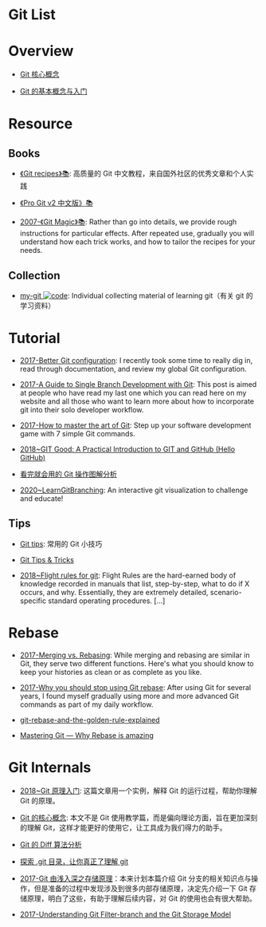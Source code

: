 # Git List

# Overview

- [Git 核心概念](https://zhuanlan.zhihu.com/p/22750675)

- [Git 的基本概念与入门](http://www.epubit.com.cn/article/829)

# Resource

## Books

- [《Git recipes》📚](https://github.com/geeeeeeeeek/git-recipes): 高质量的 Git 中文教程，来自国外社区的优秀文章和个人实践

- [《Pro Git v2 中文版》📚](https://git-scm.com/book/zh/v2)

- [2007-《Git Magic》📚](http://www-cs-students.stanford.edu/~blynn/gitmagic/index.html): Rather than go into details, we provide rough instructions for particular effects. After repeated use, gradually you will understand how each trick works, and how to tailor the recipes for your needs.

## Collection

- [my-git ![code](https://ng-tech.icu/assets/code.svg)](https://github.com/xirong/my-git): Individual collecting material of learning git（有关 git 的学习资料）

# Tutorial

- [2017-Better Git configuration](https://blog.scottnonnenberg.com/better-git-configuration/): I recently took some time to really dig in, read through documentation, and review my global Git configuration.

- [2017-A Guide to Single Branch Development with Git](https://parg.co/bBr): This post is aimed at people who have read my last one which you can read here on my website and all those who want to learn more about how to incorporate git into their solo developer workflow.

- [2017-How to master the art of Git](https://parg.co/bsu): Step up your software development game with 7 simple Git commands.

- [2018~GIT Good: A Practical Introduction to GIT and GitHub (Hello GitHub)](https://codeburst.io/git-good-part-a-e0d826286a2a)

- [看完就会用的 Git 操作图解分析](http://blog.yubangweb.com/kan-wan-jiu-hui-yong-de-gitcao-zuo-tu-jie-fen-xi/)

- [2020~LearnGitBranching](https://learngitbranching.js.org/): An interactive git visualization to challenge and educate!

## Tips

- [Git tips](https://github.com/git-tips/tips): 常用的 Git 小技巧

- [Git Tips & Tricks](https://wikileaks.org/ciav7p1/cms/page_1179773.html)

- [2018~Flight rules for git](https://github.com/k88hudson/git-flight-rules): Flight Rules are the hard-earned body of knowledge recorded in manuals that list, step-by-step, what to do if X occurs, and why. Essentially, they are extremely detailed, scenario-specific standard operating procedures. [...]

# Rebase

- [2017-Merging vs. Rebasing](https://dzone.com/articles/merging-vs-rebasing): While merging and rebasing are similar in Git, they serve two different functions. Here's what you should know to keep your histories as clean or as complete as you like.

- [2017-Why you should stop using Git rebase](https://parg.co/bBO): After using Git for several years, I found myself gradually using more and more advanced Git commands as part of my daily workflow.

- [git-rebase-and-the-golden-rule-explained](https://medium.freecodecamp.com/git-rebase-and-the-golden-rule-explained-70715eccc372#.8snfmpokv)

- [Mastering Git — Why Rebase is amazing](https://hackernoon.com/mastering-git-why-rebase-is-amazing-a954485b128a?source=reading_list---------90-1---------)

# Git Internals

- [2018~Git 原理入门](http://www.ruanyifeng.com/blog/2018/10/git-internals.html): 这篇文章用一个实例，解释 Git 的运行过程，帮助你理解 Git 的原理。

- [Git 的核心概念](https://lufficc.com/blog/the-core-conception-of-git): 本文不是 Git 使用教学篇，而是偏向理论方面，旨在更加深刻的理解 Git，这样才能更好的使用它，让工具成为我们得力的助手。

- [Git 的 Diff 算法分析](http://fabiensanglard.net/git_code_review/diff.php)

- [探索 .git 目录，让你真正了理解 git](http://blog.jobbole.com/98634/?f=tt)

- [2017-Git 由浅入深之存储原理](http://blog.codingplayboy.com/2017/03/23/git_internal/)：本来计划本篇介绍 Git 分支的相关知识点与操作，但是准备的过程中发现涉及到很多内部存储原理，决定先介绍一下 Git 存储原理，明白了这些，有助于理解后续内容，对 Git 的使用也会有很大帮助。

- [2017-Understanding Git Filter-branch and the Git Storage Model](http://6me.us/LDeJQS)
